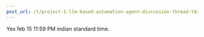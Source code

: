 ```yaml
---
post_url: /t/project-1-llm-based-automation-agent-discussion-thread-tds-jan-2025/164277/261
---
```

Yes feb 15 11:59 PM indian standard time.